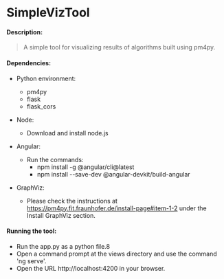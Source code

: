 # SimpleVizTool
#### Description:
>A simple tool for visualizing results of algorithms built using pm4py.

#### Dependencies: 
* Python environment:
  * pm4py
  * flask
  * flask_cors

* Node:
  * Download and install node.js
* Angular:
  * Run the commands:
    * npm install -g @angular/cli@latest
	* npm install --save-dev @angular-devkit/build-angular

* GraphViz:
  * Please check the instructions at https://pm4py.fit.fraunhofer.de/install-page#item-1-2 under the Install GraphViz section.

#### Running the tool:
* Run the app.py as a python file.8
* Open a command prompt at the views directory and use the command 'ng serve'.
* Open the URL http://localhost:4200 in your browser.

